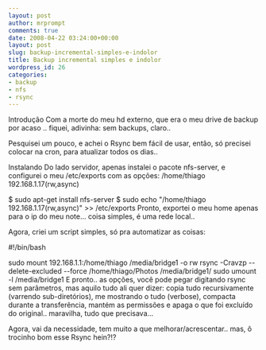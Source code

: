 ```yaml
---
layout: post
author: mrprompt
comments: true
date: 2008-04-22 03:24:00+00:00
layout: post
slug: backup-incremental-simples-e-indolor
title: Backup incremental simples e indolor
wordpress_id: 26
categories:
- backup
- nfs
- rsync
---
```


Introdução Com a morte do meu hd externo, que era o meu drive de backup por acaso .. fiquei, adivinha: sem backups, claro..

Pesquisei um pouco, e achei o Rsync bem fácil de usar, então, só precisei colocar na cron, para atualizar todos os dias..

Instalando Do lado servidor, apenas instalei o pacote nfs-server, e configurei o meu /etc/exports com as opções: /home/thiago 192.168.1.17(rw,async)

$ sudo apt-get install nfs-server
$ sudo echo "/home/thiago 192.168.1.17(rw,async)" >> /etc/exports
Pronto, exportei o meu home apenas para o ip do meu note... coisa simples, é uma rede local..

Agora, criei um script simples, só pra automatizar as coisas:

#!/bin/bash

sudo mount 192.168.1.1:/home/thiago /media/bridge1 -o rw
rsync -Cravzp --delete-excluded --force /home/thiago/Photos /media/bridge1/
sudo umount -l /media/bridge1
E pronto.. as opções, você pode pegar digitando rsync sem parâmetros, mas aquilo tudo ali quer dizer: copia tudo recursivamente (varrendo sub-diretórios), me mostrando o tudo (verbose), compacta durante a transferência, mantém as permissões e apaga o que foi excluído do original.. maravilha, tudo que precisava...

Agora, vai da necessidade, tem muito a que melhorar/acrescentar.. mas, ô trocinho bom esse Rsync hein?!?
